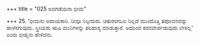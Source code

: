 +++
title = "025 ಅವಗಡೆಯನಾ ಭೀಮ"

+++
25. 'ಭೀಮನು ಅಪಾಯಕಾರಿ. ನೀವೂ ನಿಸ್ಸೀಮರು. ಚತುರಂಗಬಲ ನಿಲ್ಲದೆ ಮುಂದೊತ್ತಿ ತಪೋವನವನ್ನು ಹಾಳೆಸಗುವುದು. ಸ್ತ್ರೀಯರು ಋಷಿ ಮುನಿಗಳನ್ನು ಪರಿಹಾಸ್ಯ ಮಾಡುತ್ತಾರೆ. ಅದರಿಂದ ಕದನವೇರ್ಪಡುವುದು ಲೇಸಲ್ಲ' ಎಂದು ಭೀಷ್ಮನು ಹೇಳಿದನು.